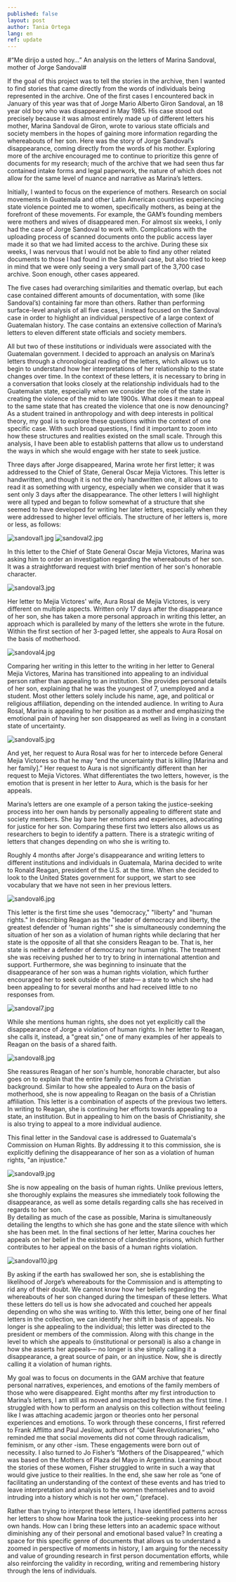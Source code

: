 ```yaml
---
published: false
layout: post
author: Tania Ortega
lang: en
ref: update
---
```


#“Me dirijo a usted hoy…” An analysis on the letters of Marina Sandoval, mother of Jorge Sandoval#

If the goal of this project was to tell the stories in the archive, then I wanted to find stories that came directly from the words of  individuals being represented in the archive. One of the first cases I encountered back in January of this year was that of Jorge Mario Alberto Giron Sandoval, an 18 year old boy who was disappeared in May 1985. His case stood out precisely because it was almost entirely made up of different letters his mother, Marina Sandoval de Giron, wrote to various state officials and society members in the hopes of gaining more information regarding the whereabouts of her son. Here was the story of Jorge Sandoval’s disappearance, coming directly from the words of his mother. Exploring more of the archive encouraged me to continue to prioritize this genre of documents for my research; much of the archive that we had seen thus far contained intake forms and legal paperwork, the nature of which does not allow for the same level of nuance and narrative as Marina’s letters. 

Initially, I wanted to focus on the experience of mothers. Research on social movements in Guatemala and other Latin American countries experiencing state violence pointed me to women, specifically mothers, as being at the forefront of these movements. For example, the GAM’s founding members were mothers and wives of disappeared men. For almost six weeks, I only had the case of Jorge Sandoval to work with. Complications with the uploading process of scanned documents onto the public access layer made it so that we had limited access to the archive. During these six weeks, I was nervous that I would not be able to find any other related documents to those I had found in the Sandoval case, but also tried to keep in mind that we were only seeing a very small part of the 3,700 case archive. Soon enough, other cases appeared. 

The five cases had overarching similarities and thematic overlap, but each case contained different amounts of documentation, with some (like Sandoval’s) containing far more than others. Rather than performing surface-level analysis of all five cases, I instead focused on the Sandoval case in order to highlight an individual perspective of a large context of Guatemalan history. The case contains an extensive collection of Marina’s letters to eleven different state officials and society members.

All but two of these institutions or individuals were associated with the Guatemalan government. I decided to approach an analysis on Marina’s letters through a chronological reading of the letters, which allows us to begin to understand how her interpretations of her  relationship to the state changes over time. In the context of these letters, it is necessary to bring in a conversation that looks closely at the relationship individuals had to the Guatemalan state, especially when we consider the role of the state in creating the violence of the mid to late 1900s. What does it mean to appeal to the same state that has created the violence that one is now denouncing? As a student trained in anthropology and with deep interests in political theory, my goal is to explore these questions within the context of one specific case. With such broad questions, I find it important to zoom into how these structures and realities existed on the small scale. Through this analysis, I have been able to establish patterns that allow us to understand the ways in which she would engage with her state to seek justice.

Three days after Jorge disappeared, Marina wrote her first letter; it was addressed to the Chief of State, General Oscar Mejia Victores. This letter is handwritten, and though it is not the only handwritten one, it allows us to read it as something with urgency, especially when we consider that it was sent only 3 days after the disappearance. The other letters I will highlight were all typed and began to follow somewhat of a structure that she seemed to have developed for writing her later letters, especially when they were addressed to higher level officials. The structure of her letters is, more or less,  as follows: 

![sandoval1.jpg]({{site.baseurl}}/images/sandoval1.jpg)
![sandoval2.jpg]({{site.baseurl}}/images/sandoval2.jpg)

In this letter to the Chief of State General Oscar Mejia Victores, Marina was asking him to order an investigation regarding the whereabouts of her son. It was a straightforward request with brief mention of her son's honorable character. 

![sandoval3.jpg]({{site.baseurl}}/images/sandoval3.jpg)

Her letter to Mejia Victores' wife, Aura Rosal de Mejia Victores, is very different on multiple aspects. Written only 17 days after the disappearance of her son, she has taken a more personal approach in writing this letter, an approach which is paralleled by many of the letters she wrote in the future. Within the first section of her 3-paged letter, she appeals to Aura Rosal on the basis of motherhood.

![sandoval4.jpg]({{site.baseurl}}/images/sandoval4.jpg)

Comparing her writing in this letter to the writing in her letter to General Mejia Victores, Marina has transitioned into appealing to an individual person rather than appealing to an institution. She provides personal details of her son, explaining that he was the youngest of 7, unemployed and a student. Most other letters solely include his name, age, and political or religious affiliation, depending on the intended audience. In writing to Aura Rosal, Marina is appealing to her position as a mother and emphasizing the emotional pain of having her son disappeared as well as living in a constant state of uncertainty.

![sandoval5.jpg]({{site.baseurl}}/images/sandoval5.jpg)

And yet, her request to Aura Rosal was for her to intercede before  General Mejia Victores so that he may “end the uncertainty that is killing [Marina and her family].” Her request to Aura is not significantly different than her request to Mejia Victores. What differentiates the two letters, however, is the emotion that is present in her letter to Aura, which is the basis for her appeals. 

Marina’s letters are one example of a person taking the justice-seeking process into her own hands by personally appealing to different state and society members. She lay bare her emotions and experiences, advocating for justice for her son. Comparing these first two letters also allows us as researchers to begin to identify a pattern. There is a strategic writing of letters that changes depending on who she is writing to.

Roughly 4 months after Jorge's disappearance and writing letters to different institutions and individuals in Guatemala, Marina decided to write to Ronald Reagan, president of the U.S. at the time. When she decided to look to the United States government for support, we start to see vocabulary that we have not seen in her previous letters. 

![sandoval6.jpg]({{site.baseurl}}/images/sandoval6.jpg)

This letter is the first time she uses "democracy," "liberty" and "human rights." In describing Reagan as the "leader of democracy and liberty, the greatest defender of 'human rights'" she is simultaneously condemning the situation of her son as a violation of human rights while declaring that her state is the opposite of all that she considers Reagan to be. That is, her state is neither a defender of democracy nor human rights. The treatment she was receiving pushed her to try to bring in international attention and support. Furthermore, she was beginning to insinuate that the disappearance of her son was a human rights violation, which further encouraged her to seek outside of her state— a state to which she had been appealing to for several months and had received little to no responses from.

![sandoval7.jpg]({{site.baseurl}}/images/sandoval7.jpg)

While she mentions human rights, she does not yet explicitly call the disappearance of Jorge a violation of human rights. In her letter to Reagan, she calls it, instead, a "great sin,” one of many examples of her appeals to Reagan on the basis of a shared faith.

![sandoval8.jpg]({{site.baseurl}}/images/sandoval8.jpg)

She reassures Reagan of her son's humble, honorable character, but also goes on to explain that the entire family comes from a Christian background. Similar to how she appealed to Aura on the basis of motherhood, she is now appealing to Reagan on the basis of a Christian affiliation. This letter is a combination of aspects of the previous two letters. In writing to Reagan, she is continuing her efforts towards appealing to a state, an institution. But in appealing to him on the basis of Christianity, she is also trying to appeal to a more individual audience.

This final letter in the Sandoval case is addressed to Guatemala's Commission on Human Rights. By addressing it to this commission, she is explicitly defining the disappearance of her son as a violation of human rights, "an injustice."

![sandoval9.jpg]({{site.baseurl}}/images/sandoval9.jpg)

She is now appealing on the basis of human rights. Unlike previous letters, she thoroughly explains the measures she immediately took following the disappearance, as well as some details regarding calls she has received in regards to her son.   
By detailing as much of the case as possible, Marina is simultaneously detailing the lengths to which she has gone and the state silence with which she has been met. In the final sections of her letter, Marina couches her appeals on her belief in the existence of clandestine prisons, which further contributes to her appeal on the basis of a human rights violation.
 

![sandoval10.jpg]({{site.baseurl}}/images/sandoval10.jpg)

By asking if the earth has swallowed her son, she is establishing the likelihood of Jorge’s whereabouts for the Commission and is attempting to rid any of their doubt. We cannot know how her beliefs regarding the whereabouts of her son changed during the timespan of these letters. What these letters do tell us is how she advocated and couched her appeals depending on who she was writing to. With this letter, being one of her final letters in the collection, we can identify her shift in basis of appeals. No longer is she appealing to the individual; this letter was directed to the president or members of the commission. Along with this change in the level to which she appeals to (institutional or personal) is also a change in how she asserts her appeals— no longer is she simply calling it a disappearance, a great source of pain, or an injustice. Now, she is directly calling it a violation of human rights.

My goal was to focus on documents in the GAM archive that feature personal narratives, experiences, and emotions of the family members of those who were disappeared. Eight months after my first introduction to Marina’s letters, I am still as moved and impacted by them as the first time. I struggled with how to perform an analysis on this collection without feeling like I was attaching academic jargon or theories onto her personal experiences and emotions. To work through these concerns, I first referred to Frank Afflitto and Paul Jesilow, authors of “Quiet Revolutionaries,” who reminded me that social movements  did not come through radicalism, feminism, or any other -ism. These engagements were born out of necessity. I also turned to Jo Fisher’s “Mothers of the Disappeared,” which was based on the Mothers of Plaza del Mayo in Argentina. Learning about the stories of these women, Fisher struggled to write in such a way that would give justice to their realities. In the end, she saw her role as “one of facilitating an understanding of the context of these events and has tried to leave interpretation and analysis to the women themselves and to avoid intruding into a history which is not her own,” (preface).

Rather than trying to interpret these letters, I have identified patterns across her letters to show how Marina took the justice-seeking process into her own hands. How can I bring these letters into an academic space without diminishing any of their personal and emotional based value? In creating a space for this specific genre of documents that allows us to understand a zoomed in perspective of moments in history, I am arguing for the necessity and value of grounding research in first person documentation efforts, while also reinforcing the validity in recording, writing and remembering history through the lens of individuals.
